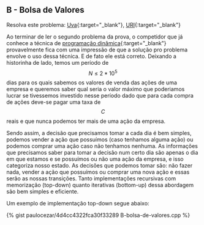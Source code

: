 
## B - Bolsa de Valores

Resolva este problema:
[Uva][uva-12951]{:target="_blank"},
[URI][uri-1932]{:target="_blank"}

Ao terminar de ler o segundo problema da prova, o competidor que já conhece
a técnica de [programação dinâmica][wkp-dp1]{:target="_blank"} provavelmente
fica com uma impressão de que a solução pro problema envolve o uso dessa
técnica. E de fato ele está correto. Deixando a historinha de lado, temos um
período de $$N \leq 2*10^5$$ dias para os quais sabemos os valores de venda das
ações de uma empresa e queremos saber qual seria o valor máximo que poderiamos 
lucrar se tivessemos investido nesse período dado que para cada compra de ações
deve-se pagar uma taxa de $$C$$ reais e que nunca podemos ter mais de uma ação
da empresa.

Sendo assim, a decisão que precisamos tomar a cada dia é bem simples, podemos
vender a ação que possuímos (caso tenhamos alguma ação) ou podemos comprar uma
ação caso não tenhamos nenhuma. As informações que precisamos saber para tomar
a decisão num certo dia são apenas o dia em que estamos e se possuímos ou não
uma ação da empresa, e isso categoriza nosso estado. As decisões que podemos
tomar são: não fazer nada, vender a ação que possuímos ou comprar uma nova ação
e essas serão as nossas transições. Tanto implementações recursivas com 
memorização (top-down) quanto iterativas (bottom-up) dessa abordagem são bem
simples e eficiente.

Um exemplo de implementação top-down segue abaixo:

{% gist paulocezar/4d4cc4322fca30f33289 B-bolsa-de-valores.cpp %}

[uva-12951]:    https://uva.onlinejudge.org/index.php?option=onlinejudge&page=show_problem&problem=4830
[uri-1932]:	    https://www.urionlinejudge.com.br/judge/pt/problems/view/1932
[wkp-dp1]:      https://en.wikipedia.org/wiki/Dynamic_programming
